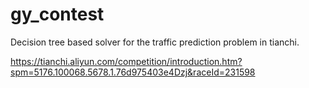 # gy_contest

Decision tree based  solver for the traffic prediction problem in tianchi.

https://tianchi.aliyun.com/competition/introduction.htm?spm=5176.100068.5678.1.76d975403e4Dzj&raceId=231598
